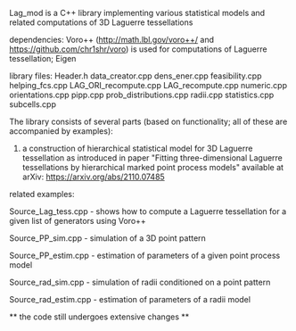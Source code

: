 Lag_mod is a C++ library implementing various statistical models and related computations of 3D Laguerre tessellations

dependencies: 
  Voro++ (http://math.lbl.gov/voro++/ and https://github.com/chr1shr/voro) is used for computations of Laguerre tessellation;
  Eigen
  
library files: Header.h data_creator.cpp dens_ener.cpp feasibility.cpp helping_fcs.cpp LAG_ORI_recompute.cpp LAG_recompute.cpp numeric.cpp orientations.cpp pipp.cpp prob_distributions.cpp radii.cpp statistics.cpp subcells.cpp



The library consists of several parts (based on functionality; all of these are accompanied by examples):

1) a construction of hierarchical statistical model for 3D Laguerre tessellation as introduced in paper "Fitting three-dimensional Laguerre tessellations by hierarchical marked point process models" available at arXiv: https://arxiv.org/abs/2110.07485

related examples:

Source_Lag_tess.cpp - shows how to compute a Laguerre tessellation for a given list of generators using Voro++ 

Source_PP_sim.cpp - simulation of a 3D point pattern

Source_PP_estim.cpp - estimation of parameters of a given point process model

Source_rad_sim.cpp - simulation of radii conditioned on a point pattern

Source_rad_estim.cpp - estimation of parameters of a radii model






** the code still undergoes extensive changes **
